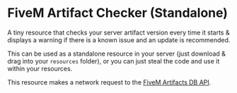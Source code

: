# FiveM Artifact Checker (Standalone)

A tiny resource that checks your server artifact version every time it starts & displays a warning if there is a known issue and an update is recommended.

This can be used as a standalone resource in your server (just download & drag into your `resources` folder), or you can just steal the code and use it within your resources.

This resource makes a network request to the [FiveM Artifacts DB API](https://artifacts.jgscripts.com).
